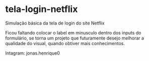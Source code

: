 # tela-login-netflix
Simulação básica da tela de login do site Netflix

Ficou faltando colocar o label em minusculo dentro dos inputs do formulário, se torna um projeto que futuramente desejo 
melhorar a qualidade do visual, quando obtiver mais conhecimentos.

Intagram: jonas.henrique0

